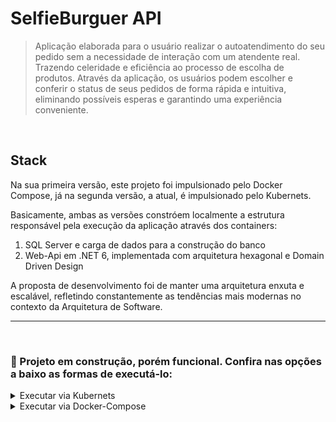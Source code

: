 ﻿# SelfieBurguer API

> Aplicação elaborada para o usuário realizar o autoatendimento do seu pedido sem a necessidade de interação com um atendente real. Trazendo celeridade e eficiência ao processo de escolha de produtos. Através da aplicação, os usuários podem escolher e conferir o status de seus pedidos de forma rápida e intuitiva, eliminando possíveis esperas e garantindo uma experiência conveniente.

<br>

## Stack

Na sua primeira versão, este projeto foi impulsionado pelo Docker Compose, já na segunda versão, a atual, é impulsionado pelo Kubernets.

Basicamente, ambas as versões constróem localmente a estrutura responsável pela execução da aplicação através dos containers:
1. SQL Server e carga de dados para a construção do banco
2. Web-Api em .NET 6, implementada com arquitetura hexagonal e Domain Driven Design

A proposta de desenvolvimento foi de manter uma arquitetura enxuta e escalável, refletindo constantemente as tendências mais modernas no contexto da Arquitetura de Software.

<hr>
<br>

### 🚧 Projeto em construção, porém funcional. Confira nas opções a baixo as formas de executá-lo:

<details>
<summary>Executar via Kubernets</summary>
🚧🚧🚧🚧🚧🚧🚧🚧🚧🚧🚧🚧🚧🚧🚧🚧🚧🚧🚧🚧🚧🚧


```sh
kubectl apply -f k8s/
	mssql-deployment.yaml
	mssql-service.yaml
	selfie-app-deployment.yaml
	selfie-app-service.yaml
```

Acessar `http://localhost:32386/swagger`
🚧🚧🚧🚧🚧🚧🚧🚧🚧🚧🚧🚧🚧🚧🚧🚧🚧🚧🚧🚧🚧🚧

<br>

</details>


<details>
<summary>Executar via Docker-Compose</summary>

## 👨‍💻 Instruções de execução no terminal
Abra o terminal de sua preferência, clone o projeto e acesse o diretório raiz.

Execute o comando `./ambiente-iniciar.ps1` (Windows com WSL2) ou `./ambiente-iniciar.sh` (Linux e Mac) para buildar a aplicação:

```sh
# Os arquivos de script "ambiente-iniciar.ps1" e "ambiente-iniciar.sh" executam:
docker-compose -f .\docker-compose.yml up
```

<div style="text-align:center;">
	<img src="./assets/1.png">
</div>

<br>
<br>

Abra seu navegador e acesse a documentação da aplicação pela url `http://localhost:8001/swagger`.

<div style="text-align:center;">
	<img src="./assets/2.png">
</div>

<br>
<br>

⚠️ Para finalizar os containers, digite `CTRL+C` no terminal e em seguida execute o comando `./ambiente-parar.ps1` (Windows com WSL2) ou `./ambiente-parar.sh` (Linux e Mac).

```sh
# Os arquivos de script "ambiente-parar.ps1" e "ambiente-parar.sh" executam:
docker-compose -f .\docker-compose.yml down ; docker rm $(docker ps -q --filter status=exited) ;  docker ps -a
```

<div style="text-align:center;">
	<img src="./assets/3.png">
</div>
<hr>
<br>

## 🆚 Instruções de execução no visual studio
No Gerenciador de Soluções, localize o arquivo `docker-compose`:
<div style="text-align:center;">
	<img src="./assets/4.png">
</div>

<br>
<br>


Clique com o botão direito em cima dele e marque a opção "Definir projeto de inicialização":
<div style="text-align:center;">
	<img src="./assets/5.png">
</div>

<br>
<br>

Em seguida, clique no ícone de "play" verde do Docker Compose, localizado no centro superior da IDE:
<div style="text-align:center;">
	<img src="./assets/6.png">
</div>

<br>
<br>

Aguarde alguns instantes até que o navegador abra automaticamente o swagger da aplicação.

</details>